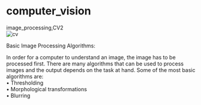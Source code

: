# computer_vision
image_processing,CV2<br>
![cv](https://user-images.githubusercontent.com/89722385/134866233-d696455b-6722-4931-a601-d9a66193f7bd.jpg)


Basic Image Processing Algorithms:

In order for a computer to understand an image, the image has to be processed first. There are many algorithms that can be used to process images and the output depends on the task at hand.
Some of the most basic algorithms are:<br>
• Thresholding<br>
• Morphological transformations<br>
• Blurring<br>
